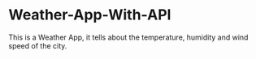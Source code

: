 # Weather-App-With-API
This is a Weather App, it tells about the temperature, humidity and wind speed of the city.
